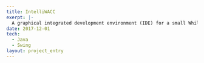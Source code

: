 ```yaml
---
title: IntelliWACC
exerpt: |-
  A graphical integrated development environment (IDE) for a small While language with syntax highlighting, code completion and integrated debugger.
date: 2017-12-01
tech:
  - Java
  - Swing
layout: project_entry
---
```

